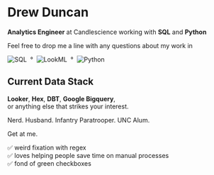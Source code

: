 # Drew Duncan

**Analytics Engineer** at Candlescience working with **SQL** and **Python**

Feel free to drop me a line with any questions about my work in </br>
<p><!--
  --><img src="https://img.shields.io/badge/SQL-green" alt="SQL"/>&nbsp&nbsp&deg&nbsp&nbsp<!-- 
  --><img src="https://img.shields.io/badge/lkml-blue" alt="LookML"/>&nbsp&nbsp&deg&nbsp&nbsp<!-- 
  --><img src="https://img.shields.io/badge/Python-yellow" alt="Python"/>&nbsp<!-- 
--></p> 


## Current Data Stack
**Looker**, **Hex**, **DBT**, **Google Bigquery**, </br>
or anything else that strikes your interest. </br>

Nerd.
Husband.
Infantry Paratrooper.
UNC Alum.

Get at me.


✅ weird fixation with regex </br>
✅ loves helping people save time on manual processes </br>
✅ fond of green checkboxes
<!---
Uh, sorry I don't have much in the way of easter eggs.

"Did you ever hear the tragedy of Darth Plagueis the Wise?"
"No."
"I thought not. It's not a story the Jedi would tell you. It's a Sith legend. Darth Plagueis... was a Dark Lord of the Sith so powerful and so wise, he could use the Force to influence the midi-chlorians... to create... life. He had such a knowledge of the dark side, he could even keep the ones he cared about... from dying."
"He could actually... save people from death?"
"The dark side of the Force is a pathway to many abilities... some consider to be unnatural."
"Wh– What happened to him?"
"He became so powerful, the only thing he was afraid of was... losing his power. Which eventually, of course, he did. Unfortunately, he taught his apprentice everything he knew. Then his apprentice killed him in his sleep. It's ironic. He could save others from death, but not himself."
"Is it possible to learn this power?"
"Not from a Jedi."
--->
